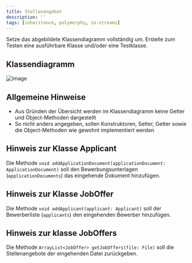 ```yaml
---
title: Stellenangebot
description: ''
tags: [inheritance, polymorphy, io-streams]
---
```


Setze das abgebildete Klassendiagramm vollständig um. Erstelle zum Testen eine ausführbare Klasse und/oder eine Testklasse.

## Klassendiagramm
![image](https://user-images.githubusercontent.com/47243617/209169641-39f0e148-f65d-4212-9b61-16117787297c.png)

## Allgemeine Hinweise
- Aus Gründen der Übersicht werden im Klassendiagramm keine Getter und Object-Methoden dargestellt
- So nicht anders angegeben, sollen Konstruktoren, Setter, Getter sowie die Object-Methoden wie gewohnt implementiert werden

## Hinweis zur Klasse Applicant
Die Methode `void addApplicationDocument(applicationDocument: ApplicationDocument)` soll den Bewerbungsunterlagen (`applicationDocuments`) das eingehende Dokument hinzufügen.

## Hinweis zur Klasse JobOffer
Die Methode `void addApplicant(applicant: Applicant)` soll der Bewerberliste (`applicants`) den eingehenden Bewerber hinzufügen.

## Hinweis zur klasse JobOffers
Die Methode `ArrayList<JobOffer> getJobOffers(file: File)` soll die Stellenangebote der eingehenden Datei zurückgeben.
